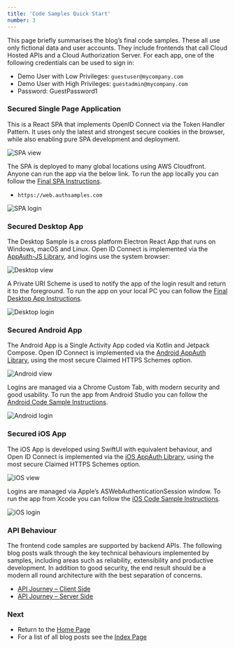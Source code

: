 ```yaml
---
title: 'Code Samples Quick Start'
number: 3
---
```


This page briefly summarises the blog’s final code samples. These all use only fictional data and user accounts. They include frontends that call Cloud Hosted APIs and a Cloud Authorization Server. For each app, one of the following credentials can be used to sign in:

- Demo User with Low Privileges: `guestuser@mycompany.com`
- Demo User with High Privileges: `guestadmin@mycompany.com`
- Password: GuestPassword1

### Secured Single Page Application

This is a React SPA that implements OpenID Connect via the Token Handler Pattern. It uses only the latest and strongest secure cookies in the browser, while also enabling pure SPA development and deployment.

![SPA view](/images/3/spa-view.jpg)

The SPA is deployed to many global locations using AWS Cloudfront. Anyone can run the app via the below link. To run the app locally you can follow the [Final SPA Instructions](/posts/how-to-run-the-react-js-spa).

- `https://web.authsamples.com`

![SPA login](/images/3/spa-login.jpg)

### Secured Desktop App

The Desktop Sample is a cross platform Electron React App that runs on Windows, macOS and Linux. Open ID Connect is implemented via the [AppAuth-JS Library](https://github.com/openid/AppAuth-JS), and logins use the system browser:

![Desktop view](/images/3/desktop-view.jpg)

A Private URI Scheme is used to notify the app of the login result and return it to the foreground. To run the app on your local PC you can follow the [Final Desktop App Instructions](/posts/final-desktop-sample-overview).

![Desktop login](/images/3/desktop-login.jpg)

### Secured Android App

The Android App is a Single Activity App coded via Kotlin and Jetpack Compose. Open ID Connect is implemented via the [Android AppAuth Library](https://github.com/openid/AppAuth-Android), using the most secure Claimed HTTPS Schemes option.

![Android view](/images/3/android-view.jpg)

Logins are managed via a Chrome Custom Tab, with modern security and good usability. To run the app from Android Studio you can follow the [Android Code Sample Instructions](/posts/basicandroidapp-execution).

![Android login](/images/3/android-login.jpg)

### Secured iOS App

The iOS App is developed using SwiftUI with equivalent behaviour, and Open ID Connect is implemented via the [iOS AppAuth Library](https://github.com/openid/AppAuth-iOS), using the most secure Claimed HTTPS Schemes option.

![iOS view](/images/3/ios-view.jpg)

Logins are managed via Apple’s ASWebAuthenticationSession window. To run the app from Xcode you can follow the [iOS Code Sample Instructions](/posts/how-to-run-the-ios-code-sample).

![iOS login](/images/3/ios-login.jpg)

### API Behaviour

The frontend code samples are supported by backend APIs. The following blog posts walk through the key technical behaviours implemented by samples, including areas such as reliability, extensibility and productive development. In addition to good security, the end result should be a modern all round architecture with the best separation of concerns.

- [API Journey – Client Side](/posts/api-journey-client-side)
- [API Journey – Server Side](/post/api-journey-server-side)

### Next

- Return to the [Home Page](/)
- For a list of all blog posts see the [Index Page](/posts/index)
